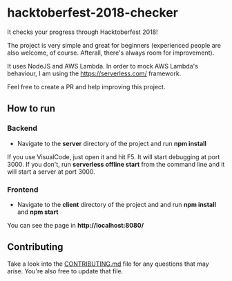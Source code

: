 # hacktoberfest-2018-checker

It checks your progress through Hacktoberfest 2018!

The project is very simple and great for beginners (experienced people are also welcome, of course. Afterall, there's always room for improvement).

It uses NodeJS and AWS Lambda. In order to mock AWS Lambda's behaviour, I am using the https://serverless.com/ framework.

Feel free to create a PR and help improving this project.

## How to run

### Backend

- Navigate to the **server** directory of the project and run **npm install**

If you use VisualCode, just open it and hit F5. It will start debugging at port 3000. If you don't, run **serverless offline start** from the command line and it will start a server at port 3000.

### Frontend

- Navigate to the **client** directory of the project and and run **npm install** and **npm start**

You can see the page in **http://localhost:8080/**

## Contributing

Take a look into the [CONTRIBUTING.md](https://github.com/tminussi/hacktoberfest-2018-checker/blob/master/CONTRIBUTING.md) file for any questions that may arise. You're also free to update that file.
